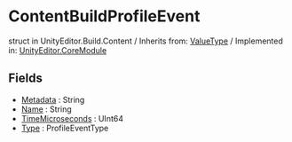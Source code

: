 # ContentBuildProfileEvent
struct in UnityEditor.Build.Content
 / Inherits from: <a href="https://docs.unity3d.com/6000.1/Documentation/ScriptReference/ValueType.html">ValueType</a> / Implemented in: <a href="https://docs.unity3d.com/6000.1/Documentation/ScriptReference/UnityEditor.CoreModule.html">UnityEditor.CoreModule</a>

## Fields
- <a href="https://docs.unity3d.com/6000.1/Documentation/ScriptReference/ContentBuildProfileEvent-Metadata.html">Metadata</a> : String
- <a href="https://docs.unity3d.com/6000.1/Documentation/ScriptReference/ContentBuildProfileEvent-Name.html">Name</a> : String
- <a href="https://docs.unity3d.com/6000.1/Documentation/ScriptReference/ContentBuildProfileEvent-TimeMicroseconds.html">TimeMicroseconds</a> : UInt64
- <a href="https://docs.unity3d.com/6000.1/Documentation/ScriptReference/ContentBuildProfileEvent-Type.html">Type</a> : ProfileEventType
